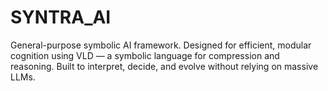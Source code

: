 # SYNTRA_AI
General-purpose symbolic AI framework. Designed for efficient, modular cognition using VLD — a symbolic language for compression and reasoning. Built to interpret, decide, and evolve without relying on massive LLMs.
